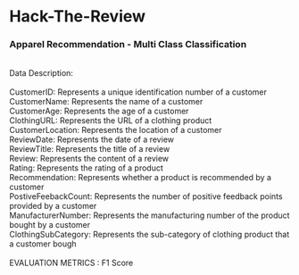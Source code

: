 # Hack-The-Review

### Apparel Recommendation - Multi Class Classification
<br />
Data Description:<br />
<br />
CustomerID:	Represents a unique identification number of a customer<br />
CustomerName:	Represents the name of a customer<br />
CustomerAge:	Represents the age of a customer<br />
ClothingURL:	Represents the URL of a clothing product<br />
CustomerLocation:	Represents the location of a customer<br />
ReviewDate:	Represents the date of a review<br />
ReviewTitle:	Represents the title of a review<br />
Review:	Represents the content of a review<br />
Rating:	Represents the rating of a product<br />
Recommendation:	Represents whether a product is recommended by a customer<br /> 
PostiveFeebackCount:	Represents the number of positive feedback points provided by a customer<br />
ManufacturerNumber:	Represents the manufacturing number of the product bought by a customer<br />
ClothingSubCategory:	Represents the sub-category of clothing product that a customer bough<br />
<br />
EVALUATION METRICS : F1 Score
